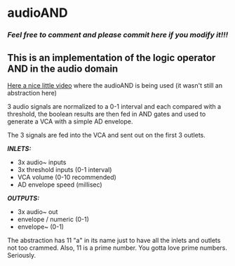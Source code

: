 # audioAND

### _Feel free to comment and please commit here if you modify it!!!_

## This is an implementation of the logic operator AND in the audio domain
[Here a nice little video](https://youtu.be/du7YeRkbu44) where the audioAND is being used (it wasn't still an abstraction here)

3 audio signals are normalized to a 0-1 interval and each compared with a threshold, the boolean results are then fed in AND gates and used to generate a VCA with a simple AD envelope.

The 3 signals are fed into the VCA and sent out on the first 3 outlets.

**_INLETS:_**
- 3x audio~ inputs
- 3x threshold inputs (0-1 interval)
- VCA volume (0-10 recommended)
- AD envelope speed (millisec)

**_OUTPUTS:_**
- 3x audio~ out
- envelope / numeric (0-1)
- envelope~ (0-1)




The abstraction has 11 "a" in its name just to have all the inlets and outlets not too crammed. Also, 11 is a prime number.
You gotta love prime numbers.
Seriously.
